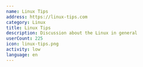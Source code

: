 ```yaml
---
name: Linux Tips
address: https://linux-tips.com
category: Linux
title: Linux Tips
description: Discussion about the Linux in general
userCount: 225
icon: linux-tips.png
activity: low
language: en
---
```

